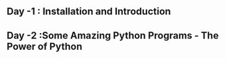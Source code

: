 ## Day -1 : Installation and Introduction

## Day -2 :Some Amazing Python Programs - The Power of Python
